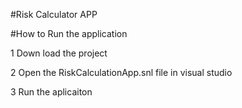 
#Risk Calculator APP

#How to Run the application
 
 1 Down load the project
 
 2 Open the RiskCalculationApp.snl file in visual studio
 
 3 Run the aplicaiton 
 
 
